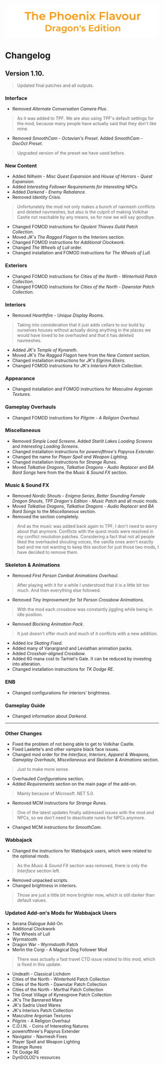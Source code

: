![image](images/Banner.png)

# Changelog

## Version 1.10.

> Updated final patches and all outputs.

### Interface

* Removed _Alternate Conversation Camera Plus_.
> As it was added to TPF. We are also using TPF's default settings for the mod, because many people have actually said that they don't like mine.
* Removed _SmoothCam - Octavian's Preset_. Added _SmoothCam - DocOct Preset_.
> Upgraded version of the preset we have used before.

### New Content

* Added _Nilheim - Misc Quest Expansion_ and _House of Horrors - Quest Expansion_.
* Added _Interesting Follower Requirements for Interesting NPCs_.
* Added _Darkend - Enemy Rebalance_.
* Removed _Identity Crisis_.
> Unfortunately the mod not only makes a bunch of navmesh conflicts and deleted navmeshes, but also is the culprit of making Volkihar Castle not reachable by any means, 
so for now we will say goodbye.
* Changed FOMOD instructions for _Opulent Thieves Guild Patch Collection_.
* Moved _JK's The Ragged Flagon_ to the _Interiors_ section.
* Changed FOMOD instructions for _Additional Clockwork_.
* Changed _The Wheels of Lull_ order.
* Changed installation and FOMOD instructions for _The Wheels of Lull_.

### Exteriors

* Changed FOMOD instructions for _Cities of the North - Winterhold Patch Collection_.
* Changed FOMOD instructions for _Cities of the North - Dawnstar Patch Collection_.

### Interiors

* Removed _Hearthfire - Unique Display Rooms_.
> Taking into consideration that it just adds cellars to our build by ourselves houses without actually doing anything in the places we would have loved to be overhauled and 
that it has deleted navmeshes.
* Added _JK's Temple of Kynareth_.
* Moved _JK's The Ragged Flagon_ here from the _New Content_ section.
* Changed installation instructions for _JK's Elgrims Elixirs_.
* Changed FOMOD instructions for _JK's Interiors Patch Collection_.

### Appearance

* Changed installation and FOMOD instructions for _Masculine Argonian Textures_.

### Gameplay Overhauls

* Changed FOMOD instructions for _Pilgrim - A Religion Overhaul_.

### Miscellaneous

* Removed _Simple Load Screens_. Added _Starlit Lakes Loading Screens_ and _Interesting Loading Screens_.
* Changed installation instructions for _powerofthree's Papyrus Extender_.
* Changed the name for _Player Spell and Weapon Lighting_.
* Changed installation instructions for _Strange Runes_.
* Moved _Talkative Dragons_, _Talkative Dragons - Audio Replacer_ and _BA Bard Songs_ here from the the _Music & Sound FX_ section.

### Music & Sound FX

* Removed _Nordic Shouts - Enigma Series_, _Better Sounding Female Dragon Shouts_, _TPF Dragon's Edition - Music Patch_ and all music mods.
* Moved _Talkative Dragons_, _Talkative Dragons - Audio Replacer_ and _BA Bard Songs_ to the _Miscellaneous_ section.
* Removed the section completely.
> And as the music was added back again to TPF, I don't need to worry about that anymore. 
Conflicts with the quest mods were resolved in my conflict resolution patches. Considering a fact that not all people liked the overhauled shouting voices, the vanilla ones aren't exactly bad and me not wanting to keep this section for just those two mods, I have decided to remove them.

### Skeleton & Animations

* Removed _First Person Combat Animations Overhaul_.
> After playing with it for a while I understood that it is a little bit too much. And then everything else followed.
* Removed _Tiny Improvement for 1st Person Crossbow Animations_.
> With the mod each crossbow was constantly jiggling while being in idle position.
* Removed _Blocking Animation Pack_.
> It just doesn't offer much and much of it conflicts with a new addition.
* Added _Ice Skating Fixed_.
* Added many of Vanargrand and Leviathan animation packs.
* Added _Crosshair-aligned Crossbow_.
* Added 60 mana cost to Tarhiel's Gale. It can be reduced by investing into alteration.
* Changed installation instructions for _TK Dodge RE_.

### ENB

* Changed configurations for interiors' brightness.

### Gameplay Guide

* Changed information about _Darkend_.

---

### Other Changes

* Fixed the problem of not being able to get to Volkihar Castle.
* Fixed Laelette's and other vampire black face issues.
* Changed mod order for the _Interface_, _Interiors_, _Apparel & Weapons_, _Gameplay Overhauls_, _Miscellaneous_ and _Skeleton & Animations_ section.
> Just to make more sense.
* Overhauled _Configurations_ section.
* Added _Requirements_ section on the main page of the add-on.
> Mainly because of Microsoft .NET 5.0.
* Removed MCM instructions for _Strange Runes_.
> One of the latest updates finally addressed issues with the mod and NPCs, so we don't need to deactivate runes for NPCs anymore.
* Changed MCM instructions for _SmoothCam_.

### Wabbajack

* Changed the instructions for Wabbajack users, which were related to the optional mods.
> As the _Music & Sound FX_ section was removed, there is only the _Interface_ section left.
* Removed unpacked scripts.
* Changed brightness in interiors.
> Those are just a little bit more brighter now, which is still darker than default values.

### Updated Add-on's Mods for Wabbajack Users

* Serana Dialogue Add-On
* Additional Clockwork
* The Wheels of Lull
* Wyrmstooth
* Dragon War - Wyrmstooth Patch
* Merlin the Corgi - A Magical Dog Follower Mod
> There was actually a fast travel CTD issue related to this mod, which is fixed in this update.
* Undeath - Classical Lichdom
* Cities of the North - Winterhold Patch Collection
* Cities of the North - Dawnstar Patch Collection
* Cities of the North - Morthal Patch Collection
* The Great Village of Kynesgrove Patch Collection
* JK's The Bannered Mare
* JK's Sadris Used Wares
* JK's Interiors Patch Collection
* Masculine Argonian Textures
* Pilgrim - A Religion Overhaul
* C.O.I.N. - Coins of Interesting Natures
* powerofthree's Papyrus Extender
* Navigator - Navmesh Fixes
* Player Spell and Weapon Lighting
* Strange Runes
* TK Dodge RE
* DynDOLOD's resources
